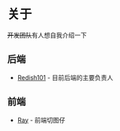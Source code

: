 # 关于

~~开发团队~~有人想自我介绍一下

## 后端

- [Redish101](https://redish101.top) - 目前后端的主要负责人

## 前端

- [Ray](https://mk1.io) - 前端切图仔
